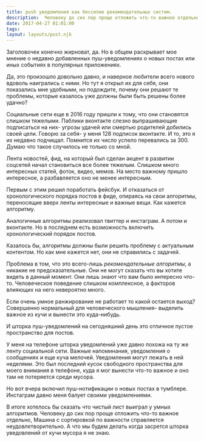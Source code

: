 ```yaml
---
title: push уведомления как бессилие рекомендательных систем.
description:  Человеку до сих пор проще отложить что-то важное отдельно, Машина с сортировкой по важности справляется неудовлетворительно. А что мы будем делать когда засрется шторка уведовлений от кучи мусора я не знаю.
date: 2017-04-27 01:01:00
tags:
layout: layouts/post.njk
---
```

Заголовочек конечно жирноват, да. Но в общем раскрывает мое мнение о недавно добавленных пуш-уведомлениях о новых постах или иных событиях в популярных приложениях.

Да, это произошло довольно давно, и наверное любители всего нового вдоволь наигрались с ними. Но тут я открыл их для себя, они показались мне удобными, но подождите, почему они решают те проблемы, которые казалось уже должны были быть решены более удачно?

Социальные сети еще в 2016 году пришли к тому, что они становятся слишком тяжелыми. Паблики вконтакте слезно выпрашивающие подписаться на них- угрозы удачей или смертью родителей добились своей цели. Говорю за себя- у меня 128 подписок вконтакте. И то, это я их недавно подчищал. Помнится их число успело перевались за 300. Думаю что такое случилось не только со мной.

Лента новостей, фид, на который был сделан акцент в развитии соцсетей начал становиться все более тяжелым. Слишком много интересных статей, фоток, видео, мемов. На место важному пришло интересное, а разбавляется оно не менее интересным.

Первым с этим решил поработать фейсбук. И отказаться от хронологического порядка постов в фиде, опираясь на свои алгоритмы, переносящие вверх ленты интересные и важные вещи. Как кажется алгоритму.

Аналогичные алгоритмы реализовал твиттер и инстаграм. А потом и вконтакте. Но в последнем есть возможность включить хронологический порядок постов.

Казалось бы, алгоритмы должны были решить проблему с актуальным контентом. Но как мне кажется нет, они не справились с задачей.

Проблема в том, что это всего-лишь *рекомендательные алгоритмы*, а никакие не предсказательные. Они не могут сказать что вы хотите видеть в данный момент. Они лишь знают что вам было интересно что-то. Человеческое поведение слишком комплексное, а факторов влияющих на него невероятно много.

Если очень умное ранжирование не работает то какой остается выход? Совершенно нормальный для человеческого мышления- выделить важное из кучи и вынести это куда-нибудь.

И шторка пуш-уведомлений на сегодняшний день это отличное пустое пространство для постов.

У меня на телефоне шторка уведомлений уже давно похожа на ту же ленту социальной сети. Важные напоминания, уведомления о сообщениях и еще куча мелочей. Уведомления могут лежать в ней неделями. Это был последний кусок свободного пространства для моего внимания в телефоне, куда я мог вынести что-то важное и оно там не потеряется среди мусора.

Но вот вчера включил пуш-нотификации о новых постах в тумблере. Инстаграм давно меня балует своими уведомлениями.

В итоге хотелось бы сказать что чистый лист выиграл у умных алгоритмов. Человеку до сих пор проще отложить что-то важное отдельно, Машина с сортировкой по важности справляется неудовлетворительно. А что мы будем делать когда засрется шторка уведовлений от кучи мусора я не знаю.
